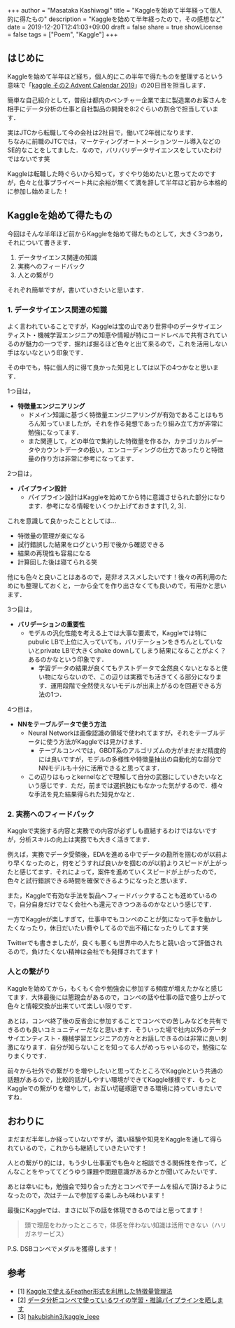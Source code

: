 +++
author = "Masataka Kashiwagi"
title = "Kaggleを始めて半年経って個人的に得たもの"
description = "Kaggleを始めて半年経ったので，その感想など"
date = 2019-12-20T12:41:03+09:00
draft = false
share = true
showLicense = false
tags = ["Poem", "Kaggle"]
+++

## はじめに
Kaggleを始めて半年ほど経ち，個人的にこの半年で得たものを整理するという意味で「[kaggle その2 Advent Calendar 2019](https://qiita.com/advent-calendar/2019/kaggle-part2)」の20日目を担当します．

簡単な自己紹介として，普段は都内のベンチャー企業で主に製造業のお客さんを相手にデータ分析の仕事と自社製品の開発を8:2ぐらいの割合で担当しています．

実はJTCから転職して今の会社は2社目で，働いて2年弱になります．<br>
ちなみに前職のJTCでは，マーケティングオートメーションツール導入などのSE的なことをしてました．なので，バリバリデータサイエンスをしていたわけではないです笑

Kaggleは転職した時ぐらいから知って，すぐやり始めたいと思ってたのですが，色々と仕事プライベート共に余裕が無くて満を辞して半年ほど前から本格的に参加し始めました！

## Kaggleを始めて得たもの
今回はそんな半年ほど前からKaggleを始めて得たものとして，大きく3つあり，それについて書きます．

1. データサイエンス関連の知識
2. 実務へのフィードバック
3. 人との繋がり

それぞれ簡単ですが，書いていきたいと思います．

### 1. データサイエンス関連の知識
よく言われていることですが，Kaggleは宝の山であり世界中のデータサイエンティスト・機械学習エンジニアの知恵や情報が特にコードレベルで共有されているのが魅力の一つです．掘れば掘るほど色々と出て来るので，これを活用しない手はないなという印象です．

その中でも，特に個人的に得て良かった知見としては以下の4つかなと思います．

1つ目は，
- <span class="marker_yellow">**特徴量エンジニアリング**</span>
    - ドメイン知識に基づく特徴量エンジニアリングが有効であることはもちろん知っていましたが，それを作る発想であったり組み立て方が非常に勉強になってます．
    - また関連して，どの単位で集約した特徴量を作るか，カテゴリカルデータやカウントデータの扱い，エンコーディングの仕方であったりと特徴量の作り方は非常に参考になってます．

2つ目は，
- <span class="marker_yellow">**パイプライン設計**</span>
    - パイプライン設計はKaggleを始めてから特に意識させられた部分になります．参考になる情報をいくつか上げておきます[1, 2, 3]．

これを意識して良かったこととしては...
- 特徴量の管理が楽になる
- 試行錯誤した結果をログという形で後から確認できる
- 結果の再現性も容易になる
- 計算回した後は寝てられる笑

他にも色々と良いことはあるので，是非オススメしたいです！後々の再利用のためにも整理しておくと，一から全てを作り出さなくても良いので，有用かと思います．

3つ目は，
- <span class="marker_yellow">**バリデーションの重要性**</span>
    - モデルの汎化性能を考える上では大事な要素で，Kaggleでは特にpubulic LBで上位に入っていても，バリデーションをきちんとしていないとprivate LBで大きくshake downしてしまう結果になることがよく？あるのかなという印象です．
        - 学習データの結果が良くてもテストデータで全然良くないとなると使い物にならないので、この辺りは実務でも活きてくる部分になります．運用段階で全然使えないモデルが出来上がるのを回避できる方法の1つ．

4つ目は，
- <span class="marker_yellow">**NNをテーブルデータで使う方法**</span>
    - Neural Networkは画像認識の領域で使われてますが，それをテーブルデータに使う方法がKaggleでは見かけます．
        - テーブルコンペでは，GBDT系のアルゴリズムの方がまだまだ精度的には良いですが，モデルの多様性や特徴量抽出の自動化的な部分でNNモデルも十分に活用できると思ってます．
    - この辺りはもっとkernelなどで理解して自分の武器にしていきたいなという感じです．ただ，前までは選択肢にもなかった気がするので．様々な手法を見た結果得られた知見かなと．

### 2. 実務へのフィードバック
Kaggleで実施する内容と実務での内容が必ずしも直結するわけではないですが，分析スキルの向上は実務でも大きく活きてます．

例えば，実務でデータ受領後，EDAを進める中でデータの勘所を掴むのが以前より早くなったのと，何をどうすれば良いかを掴むのが以前よりスピードが上がったと感じてます．それによって，案件を進めていくスピードが上がったので，色々と試行錯誤できる時間を確保できるようになったと思います．

また，Kaggleで有効な手法を製品へフィードバックすることも進めているので，自分自身だけでなく会社へも還元できつつあるのかなという感じです．

一方でKaggleが楽しすぎて，仕事中でもコンペのことが気になって手を動かしたくなったり，休日だいたい費やしてるので出不精になったりしてます笑

Twitterでも書きましたが，良くも悪くも世界中の人たちと競い合って評価されるので，負けたくない精神は会社でも発揮されてます！

### 人との繋がり
Kaggleを始めてから，もくもく会や勉強会に参加する頻度が増えたかなと感じてます．大体最後には懇親会があるので，コンペの話や仕事の話で盛り上がって色々と情報交換が出来ていて楽しい限りです．

あとは，コンペ終了後の反省会に参加することでコンペでの苦しみなどを共有できるのも良いコミュニティーだなと思います．そういった場で社内以外のデータサイエンティスト・機械学習エンジニアの方々とお話しできるのは非常に良い刺激になります．自分が知らないことを知ってる人がめっちゃいるので，勉強になりまくりです．

前々から社外での繋がりを増やしたいと思ってたところでKaggleという共通の話題があるので，比較的話がしやすい環境ができてKaggle様様です．もっとKaggleでの繋がりを増やして，お互い切磋琢磨できる環境に持っていきたいですね．

## おわりに
まだまだ半年しか経っていないですが，濃い経験や知見をKaggleを通して得られているので，これからも継続していきたいです！

人との繋がり的には，もう少し仕事面でも色々と相談できる関係性を作って，どんなことをやっててどうゆう課題や問題意識があるかとか聞いてみたいです．

あとは幸いにも，勉強会で知り合った方とコンペでチームを組んで頂けるようになったので，次はチームで参加する楽しみも味わいます！

最後にKaggleでは、まさに以下の話を体現できるのではと思ってます！
> 頭で理屈をわかったところで，体感を伴わない知識は活用できない（ハリガネサービス）

P.S. DSBコンペでメダルを獲得します！

## 参考
- [1] [Kaggleで使えるFeather形式を利用した特徴量管理法](https://amalog.hateblo.jp/entry/kaggle-feature-management)
- [2] [データ分析コンペで使っているワイの学習・推論パイプラインを晒します](https://www.takapy.work/entry/2019/12/14/165119)
- [3] [hakubishin3/kaggle_ieee](https://github.com/hakubishin3/kaggle_ieee)



